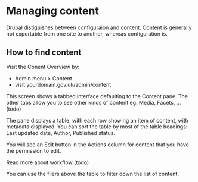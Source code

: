 # Managing content

Drupal distiguishes between configuraion and content. Content is generally not exportable from one site to another, whereas configuration is.

## How to find content

Visit the Conent Overview by:
- Admin menu > Content
- visit yourdomain.gov.uk/admin/content

This screen shows a tabbed interface defaulting to the Content pane. The other tabs allow you to see other kinds of content eg: Media, Facets, ... (todo)

The pane displays a table, with each row showing an item of content, with metadata displayed. You can sort the table by most of the table headings: Last updated date, Author, Published status.

You will see an Edit button in the Actions column for content that you have the permission to edit. 

Read more about workflow (todo)

You can use the filers above the table to filter down the list of content. 

